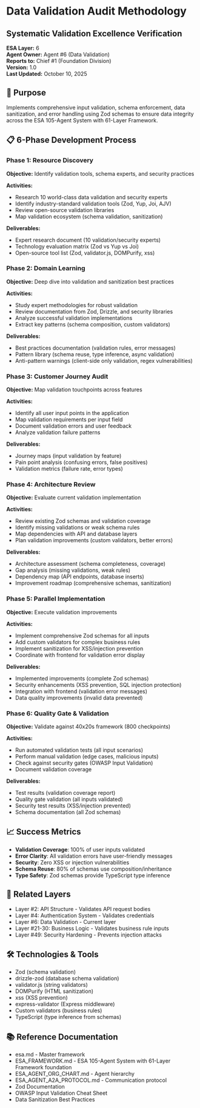 # Data Validation Audit Methodology
## Systematic Validation Excellence Verification

**ESA Layer:** 6  
**Agent Owner:** Agent #6 (Data Validation)  
**Reports to:** Chief #1 (Foundation Division)  
**Version:** 1.0  
**Last Updated:** October 10, 2025

## 🎯 Purpose
Implements comprehensive input validation, schema enforcement, data sanitization, and error handling using Zod schemas to ensure data integrity across the ESA 105-Agent System with 61-Layer Framework.

## 📋 6-Phase Development Process

### Phase 1: Resource Discovery
**Objective:** Identify validation tools, schema experts, and security practices

**Activities:**
- Research 10 world-class data validation and security experts
- Identify industry-standard validation tools (Zod, Yup, Joi, AJV)
- Review open-source validation libraries
- Map validation ecosystem (schema validation, sanitization)

**Deliverables:**
- Expert research document (10 validation/security experts)
- Technology evaluation matrix (Zod vs Yup vs Joi)
- Open-source tool list (Zod, validator.js, DOMPurify, xss)

### Phase 2: Domain Learning
**Objective:** Deep dive into validation and sanitization best practices

**Activities:**
- Study expert methodologies for robust validation
- Review documentation from Zod, Drizzle, and security libraries
- Analyze successful validation implementations
- Extract key patterns (schema composition, custom validators)

**Deliverables:**
- Best practices documentation (validation rules, error messages)
- Pattern library (schema reuse, type inference, async validation)
- Anti-pattern warnings (client-side only validation, regex vulnerabilities)

### Phase 3: Customer Journey Audit
**Objective:** Map validation touchpoints across features

**Activities:**
- Identify all user input points in the application
- Map validation requirements per input field
- Document validation errors and user feedback
- Analyze validation failure patterns

**Deliverables:**
- Journey maps (input validation by feature)
- Pain point analysis (confusing errors, false positives)
- Validation metrics (failure rate, error types)

### Phase 4: Architecture Review
**Objective:** Evaluate current validation implementation

**Activities:**
- Review existing Zod schemas and validation coverage
- Identify missing validations or weak schema rules
- Map dependencies with API and database layers
- Plan validation improvements (custom validators, better errors)

**Deliverables:**
- Architecture assessment (schema completeness, coverage)
- Gap analysis (missing validations, weak rules)
- Dependency map (API endpoints, database inserts)
- Improvement roadmap (comprehensive schemas, sanitization)

### Phase 5: Parallel Implementation
**Objective:** Execute validation improvements

**Activities:**
- Implement comprehensive Zod schemas for all inputs
- Add custom validators for complex business rules
- Implement sanitization for XSS/injection prevention
- Coordinate with frontend for validation error display

**Deliverables:**
- Implemented improvements (complete Zod schemas)
- Security enhancements (XSS prevention, SQL injection protection)
- Integration with frontend (validation error messages)
- Data quality improvements (invalid data prevented)

### Phase 6: Quality Gate & Validation
**Objective:** Validate against 40x20s framework (800 checkpoints)

**Activities:**
- Run automated validation tests (all input scenarios)
- Perform manual validation (edge cases, malicious inputs)
- Check against security gates (OWASP Input Validation)
- Document validation coverage

**Deliverables:**
- Test results (validation coverage report)
- Quality gate validation (all inputs validated)
- Security test results (XSS/injection prevented)
- Schema documentation (all Zod schemas)

## 📈 Success Metrics
- **Validation Coverage**: 100% of user inputs validated
- **Error Clarity**: All validation errors have user-friendly messages
- **Security**: Zero XSS or injection vulnerabilities
- **Schema Reuse**: 80% of schemas use composition/inheritance
- **Type Safety**: Zod schemas provide TypeScript type inference

## 🔗 Related Layers
- Layer #2: API Structure - Validates API request bodies
- Layer #4: Authentication System - Validates credentials
- Layer #6: Data Validation - Current layer
- Layer #21-30: Business Logic - Validates business rule inputs
- Layer #49: Security Hardening - Prevents injection attacks

## 🛠️ Technologies & Tools
- Zod (schema validation)
- drizzle-zod (database schema validation)
- validator.js (string validators)
- DOMPurify (HTML sanitization)
- xss (XSS prevention)
- express-validator (Express middleware)
- Custom validators (business rules)
- TypeScript (type inference from schemas)

## 📚 Reference Documentation
- esa.md - Master framework
- ESA_FRAMEWORK.md - ESA 105-Agent System with 61-Layer Framework foundation
- ESA_AGENT_ORG_CHART.md - Agent hierarchy
- ESA_AGENT_A2A_PROTOCOL.md - Communication protocol
- Zod Documentation
- OWASP Input Validation Cheat Sheet
- Data Sanitization Best Practices
